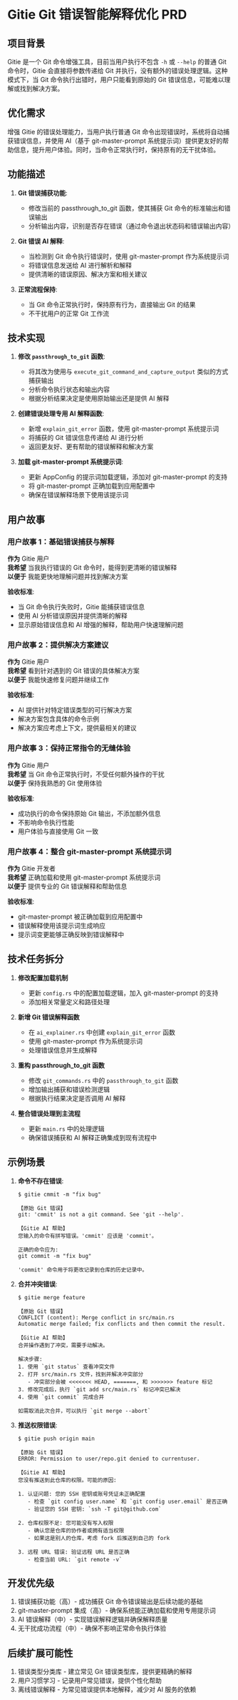 # Gitie Git 错误智能解释优化 PRD

## 项目背景

Gitie 是一个 Git 命令增强工具，目前当用户执行不包含 `-h` 或 `--help` 的普通 Git 命令时，Gitie 会直接将参数传递给 Git 并执行，没有额外的错误处理逻辑。这种模式下，当 Git 命令执行出错时，用户只能看到原始的 Git 错误信息，可能难以理解或找到解决方案。

## 优化需求

增强 Gitie 的错误处理能力，当用户执行普通 Git 命令出现错误时，系统将自动捕获错误信息，并使用 AI（基于 git-master-prompt 系统提示词）提供更友好的帮助信息，提升用户体验。同时，当命令正常执行时，保持原有的无干扰体验。

## 功能描述

1. **Git 错误捕获功能**:
   - 修改当前的 passthrough_to_git 函数，使其捕获 Git 命令的标准输出和错误输出
   - 分析输出内容，识别是否存在错误（通过命令退出状态码和错误输出内容）

2. **Git 错误 AI 解释**:
   - 当检测到 Git 命令执行错误时，使用 git-master-prompt 作为系统提示词
   - 将错误信息发送给 AI 进行解析和解释
   - 提供清晰的错误原因、解决方案和相关建议

3. **正常流程保持**:
   - 当 Git 命令正常执行时，保持原有行为，直接输出 Git 的结果
   - 不干扰用户的正常 Git 工作流

## 技术实现

1. **修改 `passthrough_to_git` 函数**:
   - 将其改为使用与 `execute_git_command_and_capture_output` 类似的方式捕获输出
   - 分析命令执行状态和输出内容
   - 根据分析结果决定是使用原始输出还是提供 AI 解释

2. **创建错误处理专用 AI 解释函数**:
   - 新增 `explain_git_error` 函数，使用 git-master-prompt 系统提示词
   - 将捕获的 Git 错误信息传递给 AI 进行分析
   - 返回更友好、更有帮助的错误解释和解决方案

3. **加载 git-master-prompt 系统提示词**:
   - 更新 AppConfig 的提示词加载逻辑，添加对 git-master-prompt 的支持
   - 将 git-master-prompt 正确加载到应用配置中
   - 确保在错误解释场景下使用该提示词

## 用户故事

### 用户故事 1：基础错误捕获与解释

**作为** Gitie 用户  
**我希望** 当我执行错误的 Git 命令时，能得到更清晰的错误解释  
**以便于** 我能更快地理解问题并找到解决方案

**验收标准**:
- 当 Git 命令执行失败时，Gitie 能捕获错误信息
- 使用 AI 分析错误原因并提供清晰的解释
- 显示原始错误信息和 AI 增强的解释，帮助用户快速理解问题

### 用户故事 2：提供解决方案建议

**作为** Gitie 用户  
**我希望** 看到针对遇到的 Git 错误的具体解决方案  
**以便于** 我能快速修复问题并继续工作

**验收标准**:
- AI 提供针对特定错误类型的可行解决方案
- 解决方案包含具体的命令示例
- 解决方案应考虑上下文，提供最相关的建议

### 用户故事 3：保持正常指令的无缝体验

**作为** Gitie 用户  
**我希望** 当 Git 命令正常执行时，不受任何额外操作的干扰  
**以便于** 保持我熟悉的 Git 使用体验

**验收标准**:
- 成功执行的命令保持原始 Git 输出，不添加额外信息
- 不影响命令执行性能
- 用户体验与直接使用 Git 一致

### 用户故事 4：整合 git-master-prompt 系统提示词

**作为** Gitie 开发者  
**我希望** 正确加载和使用 git-master-prompt 系统提示词  
**以便于** 提供专业的 Git 错误解释和帮助信息

**验收标准**:
- git-master-prompt 被正确加载到应用配置中
- 错误解释使用该提示词生成响应
- 提示词变更能够正确反映到错误解释中

## 技术任务拆分

1. **修改配置加载机制**
   - 更新 `config.rs` 中的配置加载逻辑，加入 git-master-prompt 的支持
   - 添加相关常量定义和路径处理

2. **新增 Git 错误解释函数**
   - 在 `ai_explainer.rs` 中创建 `explain_git_error` 函数
   - 使用 git-master-prompt 作为系统提示词
   - 处理错误信息并生成解释

3. **重构 passthrough_to_git 函数**
   - 修改 `git_commands.rs` 中的 `passthrough_to_git` 函数
   - 增加输出捕获和错误检测逻辑
   - 根据执行结果决定是否调用 AI 解释

4. **整合错误处理到主流程**
   - 更新 `main.rs` 中的处理逻辑
   - 确保错误捕获和 AI 解释正确集成到现有流程中

## 示例场景

1. **命令不存在错误**:
   ```
   $ gitie cmmit -m "fix bug"
   
   【原始 Git 错误】
   git: 'cmmit' is not a git command. See 'git --help'.
   
   【Gitie AI 帮助】
   您输入的命令有拼写错误。'cmmit' 应该是 'commit'。
   
   正确的命令应为:
   git commit -m "fix bug"
   
   'commit' 命令用于将更改记录到仓库的历史记录中。
   ```

2. **合并冲突错误**:
   ```
   $ gitie merge feature
   
   【原始 Git 错误】
   CONFLICT (content): Merge conflict in src/main.rs
   Automatic merge failed; fix conflicts and then commit the result.
   
   【Gitie AI 帮助】
   合并操作遇到了冲突，需要手动解决。
   
   解决步骤:
   1. 使用 `git status` 查看冲突文件
   2. 打开 src/main.rs 文件，找到并解决冲突部分
      - 冲突部分会被 <<<<<<< HEAD, =======, 和 >>>>>>> feature 标记
   3. 修改完成后，执行 `git add src/main.rs` 标记冲突已解决
   4. 使用 `git commit` 完成合并
   
   如需取消此次合并，可以执行 `git merge --abort`
   ```

3. **推送权限错误**:
   ```
   $ gitie push origin main
   
   【原始 Git 错误】
   ERROR: Permission to user/repo.git denied to currentuser.
   
   【Gitie AI 帮助】
   您没有推送到此仓库的权限。可能的原因:
   
   1. 认证问题: 您的 SSH 密钥或账号凭证未正确配置
      - 检查 `git config user.name` 和 `git config user.email` 是否正确
      - 验证您的 SSH 密钥: `ssh -T git@github.com`
   
   2. 仓库权限不足: 您可能没有写入权限
      - 确认您是仓库的协作者或拥有适当权限
      - 如果这是别人的仓库，考虑 fork 后推送到自己的 fork
   
   3. 远程 URL 错误: 验证远程 URL 是否正确
      - 检查当前 URL: `git remote -v`
   ```

## 开发优先级

1. 错误捕获功能（高）- 成功捕获 Git 命令错误输出是后续功能的基础
2. git-master-prompt 集成（高）- 确保系统能正确加载和使用专用提示词
3. AI 错误解释（中）- 实现错误解释逻辑并确保解释质量
4. 无干扰成功流程（中）- 确保不影响正常命令执行体验

## 后续扩展可能性

1. 错误类型分类库 - 建立常见 Git 错误类型库，提供更精确的解释
2. 用户习惯学习 - 记录用户常见错误，提供个性化帮助
3. 离线错误解释 - 为常见错误提供本地解释，减少对 AI 服务的依赖